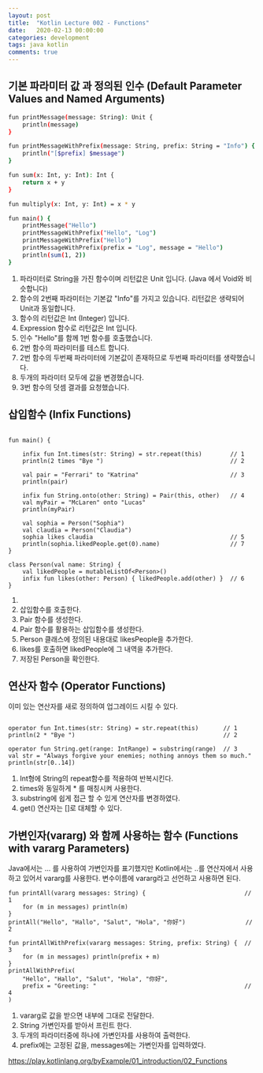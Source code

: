 ```yaml
---
layout: post
title:  "Kotlin Lecture 002 - Functions"
date:   2020-02-13 00:00:00
categories: development
tags: java kotlin 
comments: true
---
```


## 기본 파라미터 값 과 정의된 인수 (Default Parameter Values and Named Arguments)

``` bash
fun printMessage(message: String): Unit {                               // 1
    println(message)
}

fun printMessageWithPrefix(message: String, prefix: String = "Info") {  // 2
    println("[$prefix] $message")
}

fun sum(x: Int, y: Int): Int {                                          // 3
    return x + y
}

fun multiply(x: Int, y: Int) = x * y                                    // 4

fun main() {
    printMessage("Hello")                                               // 5                    
    printMessageWithPrefix("Hello", "Log")                              // 6
    printMessageWithPrefix("Hello")                                     // 7
    printMessageWithPrefix(prefix = "Log", message = "Hello")           // 8
    println(sum(1, 2))                                                  // 9
}

```
1. 파라미터로 String을 가진 함수이며 리턴값은 Unit 입니다. (Java 에서 Void와 비슷합니다)
2. 함수의 2번째 파라미터는 기본값 "Info"를 가지고 있습니다. 리턴값은 생략되어 Unit과 동일합니다.
3. 함수의 리턴값은 Int (Integer) 입니다.
4. Expression 함수로 리턴값은 Int 입니다.
5. 인수 "Hello"를 함께 1번 함수를 호출했습니다.
6. 2번 함수의 파라미터를 테스트 합니다.
7. 2번 함수의 두번째 파라미터에 기본값이 존재하므로 두번째 파라미터를 생략했습니다.
8. 두개의 파라미터 모두에 값을 변경했습니다.
9. 3번 함수의 덧셈 결과를 요청했습니다.

## 삽입함수 (Infix Functions)

```

fun main() {

    infix fun Int.times(str: String) = str.repeat(this)        // 1
    println(2 times "Bye ")                                    // 2

    val pair = "Ferrari" to "Katrina"                          // 3
    println(pair)

    infix fun String.onto(other: String) = Pair(this, other)   // 4
    val myPair = "McLaren" onto "Lucas"
    println(myPair)

    val sophia = Person("Sophia")
    val claudia = Person("Claudia")
    sophia likes claudia                                       // 5
    println(sophia.likedPeople.get(0).name)                    // 7
}

class Person(val name: String) {
    val likedPeople = mutableListOf<Person>()
    infix fun likes(other: Person) { likedPeople.add(other) }  // 6
}
```
1.
2. 삽입함수를 호출한다.
3. Pair 함수를 생성한다.
4. Pair 함수를 활용하는 삽입함수를 생성한다.
5. Person 클래스에 정의된 내용대로 likesPeople을 추가한다.
6. likes를 호출하면 likedPeople에 그 내역을 추가한다.
7. 저장된 Person을 확인한다.

## 연산자 함수 (Operator Functions)

이미 있는 연산자를 새로 정의하여 업그레이드 시킬 수 있다. 

```

operator fun Int.times(str: String) = str.repeat(this)       // 1
println(2 * "Bye ")                                          // 2

operator fun String.get(range: IntRange) = substring(range)  // 3
val str = "Always forgive your enemies; nothing annoys them so much."
println(str[0..14]) 

```
1. Int형에 String의 repeat함수를 적용하여 반복시킨다.
2. times와 동일하게 * 를 매칭시켜 사용한다.
3. substring에 쉽게 접근 할 수 있게 연산자를 변경하였다.
4. get() 연산자는 []로 대체할 수 있다.

## 가변인자(vararg) 와 함께 사용하는 함수 (Functions with vararg Parameters)

Java에서는 ... 를 사용하여 가변인자를 표기했지만 Kotlin에서는 ..를 연산자에서 사용하고 있어서 vararg를 사용한다.
변수이름에 vararg라고 선언하고 사용하면 된다.

```
fun printAll(vararg messages: String) {                            // 1
    for (m in messages) println(m)
}
printAll("Hello", "Hallo", "Salut", "Hola", "你好")                 // 2

fun printAllWithPrefix(vararg messages: String, prefix: String) {  // 3
    for (m in messages) println(prefix + m)
}
printAllWithPrefix(
    "Hello", "Hallo", "Salut", "Hola", "你好",
    prefix = "Greeting: "                                          // 4
)

```
1. vararg로 값을 받으면 내부에 그대로 전달한다.
2. String 가변인자를 받아서 프린트 한다.
3. 두개의 파라미터중에 하나에 가변인자를 사용하여 출력한다.
4. prefix에는 고정된 값을, messages에는 가변인자를 입력하였다.


https://play.kotlinlang.org/byExample/01_introduction/02_Functions
